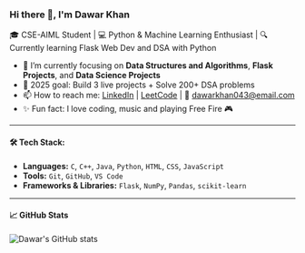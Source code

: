 ### Hi there 👋, I'm Dawar Khan

🎓 CSE-AIML Student | 💻 Python & Machine Learning Enthusiast | 🔍 Currently learning Flask Web Dev and DSA with Python

- 🌱 I’m currently focusing on **Data Structures and Algorithms**, **Flask Projects**, and **Data Science Projects**
- 🔭 2025 goal: Build 3 live projects + Solve 200+ DSA problems
- 📫 How to reach me: [LinkedIn](https://www.linkedin.com/in/dawar-khan-4926b2378/) | [LeetCode](https://leetcode.com/u/dawar_coder/) | 📧 dawarkhan043@email.com
- ✨ Fun fact: I love coding, music and playing Free Fire 🎮

---

#### 🛠️ Tech Stack:
- **Languages:** `C`, `C++`, `Java`, `Python`, `HTML`, `CSS`, `JavaScript`
- **Tools:** `Git`, `GitHub`, `VS Code`
- **Frameworks & Libraries:** `Flask`, `NumPy`, `Pandas`, `scikit-learn`

---

#### 📈 GitHub Stats

![Dawar's GitHub stats](https://github-readme-stats.vercel.app/api?username=dawarkhan-ai&show_icons=true&theme=radical)
